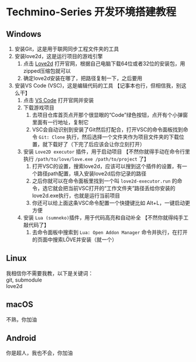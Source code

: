 # Techmino-Series 开发环境搭建教程

## Windows

1. 安装Git，这是用于联网同步工程文件夹的工具
1. 安装love2d，这是运行项目的游戏引擎
    1. 点击 [Love2d](https://www.love2d.org) 打开官网，根据自己电脑下载64位或者32位的安装包，用zipped压缩包就可以
    1. 确定love2d安装在哪了，把路径复制一下，之后要用
1. 安装VS Code (VSC)，这是编辑代码的工具  【记事本也行，但相信我，别这么干】
    1. 点击 [VS Code](https://code.visualstudio.com) 打开官网并安装
    1. 下载游戏项目
        1. 去项目仓库首页点开那个很显眼的“Code”绿色按钮，点开有个小弹窗里面有一行地址，复制它
        1. VSC会自动识别到安装了Git然后打配合，打开VSC的命令面板找到命令 `Git: Clone` 执行，然后选择一个文件夹作为项目文件夹的下载位置，就下载好了（下完了后应该会让你立刻打开）
    1. 安装 `Love2D executor` 插件，用于启动项目  【不然你就得手动在命令行里执行 `/path/to/love/love.exe /path/to/project` 了】
        1. 打开VSC的设置，搜索love2d，应该可以搜到这个插件的设置，有一个路径path配置，填入安装love2d后你记录的路径
        1. 之后你就可以在命令面板里找到一个叫 `love2d-executor.run` 的命令，选它就会把当前VSC打开的“工作文件夹”路径丢给你安装的love2d.exe执行，也就是运行当前项目
        1. 你还可以给上面这条VSC命令配置一个快捷键比如 Alt+L，一键启动更方便
    1. 安装 `Lua (sumneko)`插件，用于代码高亮和自动补全  【不然你就得纯手工敲代码了】
        1. 去命令面板中搜索到 `Lua: Open Addon Manager` 命令并执行，在打开的页面中搜索LÖVE并安装（就一个）

## Linux

我相信你不需要我教，以下是关键词：  
git, submodule  
love2d

## macOS

不熟，你加油

## Android

你是超人，我也不会，你加油
